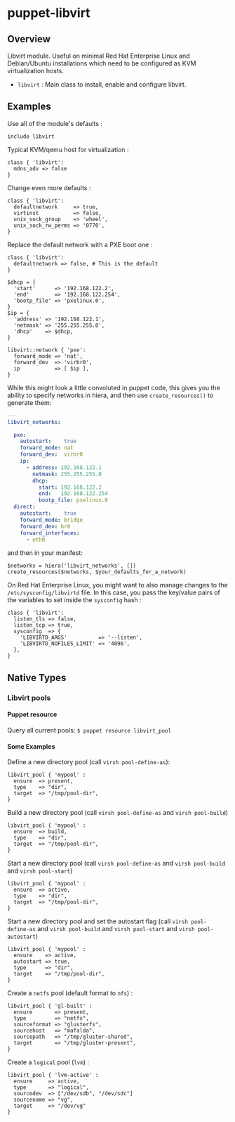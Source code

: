 # puppet-libvirt

## Overview

Libvirt module. Useful on minimal Red Hat Enterprise Linux and Debian/Ubuntu
installations which need to be configured as KVM virtualization hosts.

* `libvirt` : Main class to install, enable and configure libvirt.

## Examples

Use all of the module's defaults :

```puppet
include libvirt
```

Typical KVM/qemu host for virtualization :

```puppet
class { 'libvirt':
  mdns_adv => false
}
```

Change even more defaults :

```puppet
class { 'libvirt':
  defaultnetwork     => true,
  virtinst           => false,
  unix_sock_group    => 'wheel',
  unix_sock_rw_perms => '0770',
}
```

Replace the default network with a PXE boot one :

```puppet
class { 'libvirt':
  defaultnetwork => false, # This is the default
}

$dhcp = {
  'start'      => '192.168.122.2',
  'end'        => '192.168.122.254',
  'bootp_file' => 'pxelinux.0',
}
$ip = {
  'address' => '192.168.122.1',
  'netmask' => '255.255.255.0',
  'dhcp'    => $dhcp,
}

libvirt::network { 'pxe':
  forward_mode => 'nat',
  forward_dev  => 'virbr0',
  ip           => [ $ip ],
}
```

While this might look a little convoluted in puppet code, this gives you the ability to specify networks in hiera, and then use `create_resources()` to  generate them:

```yaml
---
libvirt_networks:

  pxe:
    autostart:    true
    forward_mode: nat
    forward_dev:  virbr0
    ip:
      - address: 192.168.122.1
        netmask: 255.255.255.0
        dhcp:
          start: 192.168.122.2
          end:   192.168.122.254
          bootp_file: pxelinux.0
  direct:
    autostart:    true
    forward_mode: bridge
    forward_dev: br0
    forward_interfaces:
      - eth0
```

and then in your manifest:

```puppet
$networks = hiera('libvirt_networks', [])
create_resources($networks, $your_defaults_for_a_network)
```

On Red Hat Enterprise Linux, you might want to also manage changes to the
`/etc/sysconfig/libvirtd` file. In this case, you pass the key/value pairs
of the variables to set inside the `sysconfig` hash :

```puppet
class { 'libvirt':
  listen_tls => false,
  listen_tcp => true,
  sysconfig  => {
    'LIBVIRTD_ARGS'          => '--listen',
    'LIBVIRTD_NOFILES_LIMIT' => '4096',
  },
}
```

## Native Types

### Libvirt pools

#### Puppet resource 

Query all current pools: `$ puppet resource libvirt_pool`

#### Some Examples

Define a new directory pool (call `virsh pool-define-as`): 

```puppet
libvirt_pool { 'mypool' :
  ensure  => present,
  type    => "dir",
  target  => "/tmp/pool-dir",
}
```

Build a new directory pool (call `virsh pool-define-as` and `virsh pool-build`)
```puppet
libvirt_pool { 'mypool' :
  ensure  => build,
  type    => "dir",
  target  => "/tmp/pool-dir",
}
```

Start a new directory pool (call `virsh pool-define-as` and `virsh pool-build` and `virsh pool-start`)
```puppet
libvirt_pool { 'mypool' :
  ensure  => active,
  type    => "dir",
  target  => "/tmp/pool-dir",
}
```

Start a new directory pool and set the autostart flag 
(call `virsh pool-define-as` and `virsh pool-build` and `virsh pool-start` and `virsh pool-autostart`)
```puppet
libvirt_pool { 'mypool' :
  ensure    => active,
  autostart => true,
  type      => "dir",
  target    => "/tmp/pool-dir",
}
```

Create a `netfs` pool (default format to `nfs`) :

```puppet
libvirt_pool { 'gl-built' :
  ensure       => present,
  type         => "netfs",
  sourceformat => "glusterfs",
  sourcehost   => "mafalda",
  sourcepath   => "/tmp/gluster-shared",
  target       => "/tmp/gluster-present",
}
```

Create a `logical` pool (`lvm`) :

```puppet
libvirt_pool { 'lvm-active' :
  ensure     => active,
  type       => "logical",
  sourcedev  => ["/dev/sdb", "/dev/sdc"]
  sourcename => "vg",
  target     => "/dev/vg"
}

```
